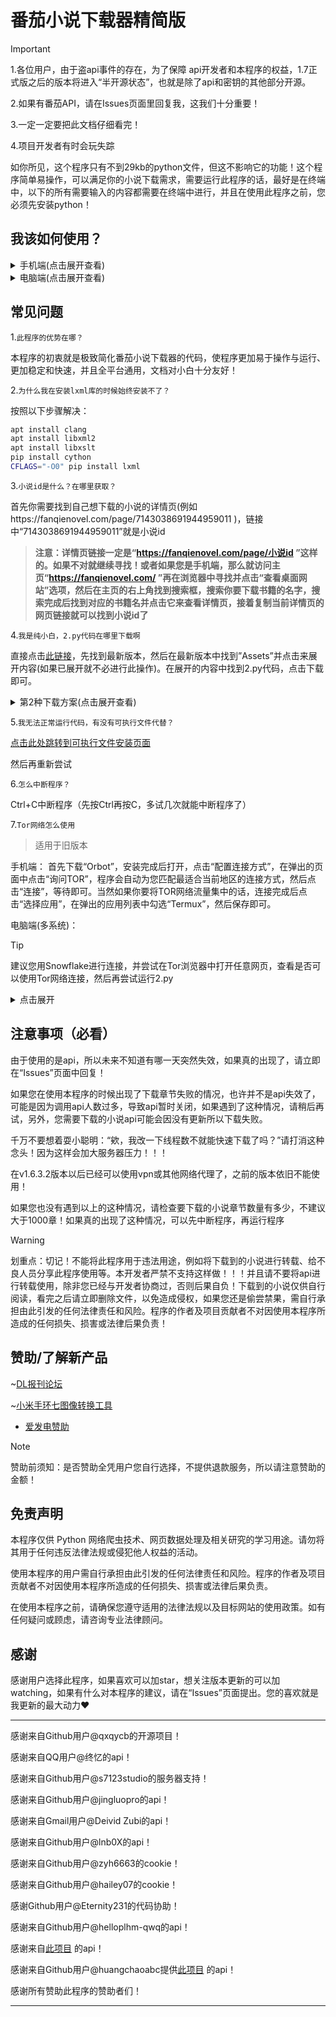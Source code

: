 # 番茄小说下载器精简版
>[!IMPORTANT]
>
>1.各位用户，由于盗api事件的存在，为了保障
api开发者和本程序的权益，1.7正式版之后的版本将进入“半开源状态”，也就是除了api和密钥的其他部分开源。
>
>2.如果有番茄API，请在Issues页面里回复我，这我们十分重要！
>
>3.一定一定要把此文档仔细看完！
>
>4.项目开发者有时会玩失踪

如你所见，这个程序只有不到29kb的python文件，但这不影响它的功能！这个程序简单易操作，可以满足你的小说下载需求，需要运行此程序的话，最好是在终端中，以下的所有需要输入的内容都需要在终端中进行，并且在使用此程序之前，您必须先安装python！
## 我该如何使用？
<details>
<summary>手机端(点击展开查看)</summary>

- 1.首先下载Termux ，找到符合您手机配置的apk文件（如果您的手机是在2020年以后购买的，那就选择带有arm64文件名的apk），下载并安装，接着打开应用，然后输入
```bash
termux-setup-storage
```
并回车(也就是换行)。执行后，系统会弹出一个权限请求，请点击“允许”来获取存储权限。

- 2.下载文件2.py，并通过文件管理器获取到这个文件所处的目录位置并复制它备用，在Termux输入： `cd+空格+复制的目录`然后回车。

> 注：文件所处的目录位置就是下载的文件所在的地方，比如我下载了一个文件，这个文件就会显示在文件管理器中，但是该在哪里寻找它呢？要寻找的这个地方就是文件所处的目录，假如我下载的这个文件位置在“/storage/emulated/0/Download/”里，那么这个文件的位置就是这个文件所处的目录。

- 3.在Termux中依次输入安装命令并回车运行：

换源：
```bash
sed -i 's@^\(deb.*stable main\)$@#\1\ndeb https://mirrors.tuna.tsinghua.edu.cn/termux/apt/termux-main stable main@' $PREFIX/etc/apt/sources.list
```
更新软件库：
```
apt update && apt upgrade
```
安装必要库：
```
pkg install python
```

```
pkg install python-pip
```
安装程序依赖：
```
pkg install libxml2 libxslt
```

```
pip install requests beautifulsoup4 urllib3 stem tqdm fake-useragent pycryptodome lxml ebooklib
```

**注：在运行安装命令的时候，您可能会遇到“Do you want to continue? \[Y/n\]”这种情况，这时请输入大写的“Y”并回车来继续下载。**

- 4.全部安装完成且没有显示报错的情况，就继续输入

```bash
python 2.py
```

并回车来启动程序即可
</details>

<details>
<summary>电脑端(点击展开查看)</summary>

### Windows系统

1. **安装Python**

   - 访问Python官网下载最新版本
   - 安装时务必勾选"Add Python to PATH"选项

2. **下载脚本文件**

   - 从GitHub Releases页面下载最新版本的2.py文件
   - 记住文件的保存路径

3. **安装依赖库**

   - 打开命令提示符(CMD)或PowerShell

   - 输入以下命令安装所需库：

     ```bash
     pip install requests beautifulsoup4 urllib3 stem tqdm fake-useragent pycryptodome lxml ebooklib
     ```

4. **运行程序**

   - 在命令提示符中导航到脚本所在目录：

     ```bash
     cd 你的文件路径
     ```

   - 运行程序：

     ```bash
     python 2.py
     ```

### macOS系统

1. **安装Python**

   - 推荐使用Homebrew安装：

     ```bash
     brew install python
     ```

   - 或从Python官网下载安装包

2. **下载脚本文件**

   - 同Windows步骤

3. **安装依赖库**

   - 打开终端(Terminal)

   - 输入以下命令：

     ```bash
     pip3 install requests beautifulsoup4 urllib3 stem tqdm fake-useragent pycryptodome lxml ebooklib
     ```

4. **运行程序**

   - 在终端中导航到脚本目录：

     ```bash
     cd 你的文件路径
     ```

   - 运行程序：

     ```bash
     python3 2.py
     ```

### Linux系统

1. **安装Python**

   - 大多数Linux发行版已预装Python，可通过以下命令检查：

     ```bash
     python3 --version
     ```

   - 如需安装：

     ```bash
     sudo apt-get install python3  # Debian/Ubuntu
     sudo yum install python3      # CentOS/RHEL
     ```

2. **下载脚本文件**

   - 同Windows步骤

3. **安装依赖库**

   - 打开终端

   - 输入以下命令：

     ```bash
     pip3 install requests beautifulsoup4 urllib3 stem tqdm fake-useragent pycryptodome lxml ebooklib
     ```

4. **运行程序**

   - 导航到脚本目录：

     ```bash
     cd 你的文件路径
     ```

   - 运行程序：

     ```bash
     python3 2.py
     ```
 
**注：**
- 如果遇到权限问题，可在命令前加上“sudo”(Linux/macOS可用)或以管理员身份运行CMD(PowerShell)
</details>

## 常见问题
1.`此程序的优势在哪？`

本程序的初衷就是极致简化番茄小说下载器的代码，使程序更加易于操作与运行、更加稳定和快速，并且全平台通用，文档对小白十分友好！

2.`为什么我在安装lxml库的时候始终安装不了？`

按照以下步骤解决：
```bash
apt install clang 
apt install libxml2
apt install libxslt 
pip install cython 
CFLAGS="-O0" pip install lxml
```

3.`小说id是什么？在哪里获取？`

首先你需要找到自己想下载的小说的详情页(例如https://fanqienovel.com/page/7143038691944959011 )，链接中“7143038691944959011”就是小说id
>**注意：详情页链接一定是“https://fanqienovel.com/page/小说id ”这样的。如果不对就继续寻找！或者如果您是手机端，那么就访问主页“https://fanqienovel.com/ ”再在浏览器中寻找并点击“查看桌面网站”选项，然后在主页的右上角找到搜索框，搜索你要下载书籍的名字，搜索完成后找到对应的书籍名并点击它来查看详情页，接着复制当前详情页的网页链接就可以找到小说id了**

4.`我是纯小白，2.py代码在哪里下载啊`

直接点击[此链接](https://github.com/Dlmily/Tomato-Novel-Downloader-Lite/releases/ )，先找到最新版本，然后在最新版本中找到”Assets”并点击来展开内容(如果已展开就不必进行此操作)。在展开的内容中找到2.py代码，点击下载即可。
<details>
<summary>第2种下载方案(点击展开查看)
</summary>

- 第一步
  
![Screenshot_20250608-204406](https://github.com/user-attachments/assets/5357457c-92d8-4b15-af38-6cdad23c57a1)
- 第二步

![Screenshot_20250608-204442](https://github.com/user-attachments/assets/2d349eb3-8b3b-44a6-9188-264b7fbb658f)
- 第三步

![Screenshot_20250608-204456](https://github.com/user-attachments/assets/cd50b5b8-a07b-4f44-b46c-e8f2e8ea8008)
</details>

5.`我无法正常运行代码，有没有可执行文件代替？`

[点击此处跳转到可执行文件安装页面](https://github.com/Dlmily/Tomato-Novel-Downloader-Lite/releases)

然后再重新尝试

6.`怎么中断程序？`

Ctrl+C中断程序（先按Ctrl再按C，多试几次就能中断程序了）

7.`Tor网络怎么使用`

> 适用于旧版本

手机端：
首先下载“Orbot”，安装完成后打开，点击“配置连接方式”，在弹出的页面中点击“询问TOR”，程序会自动为您匹配最适合当前地区的连接方式，然后点击“连接”，等待即可。当然如果你要将TOR网络流量集中的话，连接完成后点击“选择应用”，在弹出的应用列表中勾选“Termux”，然后保存即可。

电脑端(多系统)：
> [!TIP]
> 
> 建议您用Snowflake进行连接，并尝试在Tor浏览器中打开任意网页，查看是否可以使用Tor网络连接，然后再尝试运行2.py
<details>  
<summary>点击展开</summary>  

  (运行2.py脚本前需要关闭系统代理，再使用tor网络下载。注意端口为9050！)
  ![](https://github.com/user-attachments/assets/fb6f1880-09b1-46db-94ce-d3b666bb04ef)
  
### **1. Windows系统使用Tor网络**
#### **方法一：使用Tor浏览器（推荐）**
1. **下载并安装Tor浏览器**  
   - 访问 [Tor官网](https://www.torproject.org/) 下载Tor浏览器（自带Tor代理功能）。
2. **运行Tor浏览器**  
   - 启动后，Tor浏览器会自动连接Tor网络，无需额外配置。
3. **手动配置代理（可选）**  
   - 如果其他应用（如Python脚本）需要通过Tor代理，可设置SOCKS5代理：
     ```python
     proxies = {
         'http': 'socks5h://127.0.0.1:9150',
         'https': 'socks5h://127.0.0.1:9150'
     }
     ```
     （Tor浏览器默认使用端口9150）。

#### **方法二：使用Tor Expert Bundle（高级用户）**
- 适用于需要Tor命令行工具的场景：
  - 下载Tor Expert Bundle（无浏览器）。
  - 编辑`torrc`文件配置SOCKS代理（如`SocksPort 9050`）。

---

### **2. macOS系统使用Tor网络**
#### **方法一：使用Tor浏览器**
1. **下载Tor浏览器**  
   - 从Tor官网获取macOS版本并安装。
2. **连接Tor网络**  
   - 启动后自动连接，支持.onion网站访问。

#### **方法二：命令行安装Tor**
1. **通过Homebrew安装**  
   ```bash
   brew install tor
   ```
2. **启动Tor服务**  
   ```bash
   tor
   ```
   - 默认SOCKS代理端口为9050。

---

### **3. Linux（Unix-like）系统使用Tor网络**
#### **方法一：使用Tor浏览器**
- 与Windows/macOS类似，下载对应版本运行即可。

#### **方法二：通过包管理器安装Tor**
1. **Debian/Ubuntu**  
   ```bash
   sudo apt-get install tor torsocks
   ```
2. **RHEL/CentOS**  
   ```bash
   sudo yum install tor torsocks
   ```
3. **配置与使用**  
   - 编辑`/etc/tor/torrc`配置桥接或代理。
   - 使用`torsocks`运行命令：
     ```bash
     torsocks ssh user@server
     ```
</details>  

## 注意事项（必看）
由于使用的是api，所以未来不知道有哪一天突然失效，如果真的出现了，请立即在“Issues”页面中回复！

如果您在使用本程序的时候出现了下载章节失败的情况，也许并不是api失效了，可能是因为调用api人数过多，导致api暂时关闭，如果遇到了这种情况，请稍后再试，另外，您需要下载的小说api可能会因没有更新所以下载失败。

千万不要想着耍小聪明：“欸，我改一下线程数不就能快速下载了吗？”请打消这种念头！因为这样会加大服务器压力！！！

在v1.6.3.2版本以后已经可以使用vpn或其他网络代理了，之前的版本依旧不能使用！

如果您也没有遇到以上的这种情况，请检查要下载的小说章节数量有多少，不建议大于1000章！如果真的出现了这种情况，可以先中断程序，再运行程序

> [!WARNING]
>
>划重点：切记！不能将此程序用于违法用途，例如将下载到的小说进行转载、给不良人员分享此程序使用等。本开发者严禁不支持这样做！！！并且请不要将api进行转载使用，除非您已经与开发者协商过，否则后果自负！下载到的小说仅供自行阅读，看完之后请立即删除文件，以免造成侵权，如果您还是偷尝禁果，需自行承担由此引发的任何法律责任和风险。程序的作者及项目贡献者不对因使用本程序所造成的任何损失、损害或法律后果负责！

## 赞助/了解新产品
~[DL报刊论坛](https://dlbkltos.s7123.xyz/)

~[小米手环七图像转换工具](https://github.com/Dlmily/ImageToMiBand7)

- [爱发电赞助](https://afdian.com/a/dlbaokanluntanos )

> [!NOTE]
>
>赞助前须知：是否赞助全凭用户您自行选择，不提供退款服务，所以请注意赞助的金额！
## 免责声明
  本程序仅供 Python 网络爬虫技术、网页数据处理及相关研究的学习用途。请勿将其用于任何违反法律法规或侵犯他人权益的活动。
  
  使用本程序的用户需自行承担由此引发的任何法律责任和风险。程序的作者及项目贡献者不对因使用本程序所造成的任何损失、损害或法律后果负责。
  
  在使用本程序之前，请确保您遵守适用的法律法规以及目标网站的使用政策。如有任何疑问或顾虑，请咨询专业法律顾问。

## 感谢
感谢用户选择此程序，如果喜欢可以加star，想关注版本更新的可以加watching，如果有什么对本程序的建议，请在“Issues”页面提出。您的喜欢就是我更新的最大动力❤️
***
感谢来自Github用户@qxqycb的开源项目！

感谢来自QQ用户@终忆的api！

感谢来自Github用户@s7123studio的服务器支持！

感谢来自Github用户@jingluopro的api！

感谢来自Gmail用户@Deivid Zubi的api！

感谢来自Github用户@lnb0X的api！

感谢来自Github用户@zyh6663的cookie！

感谢来自Github用户@hailey07的cookie！

感谢Github用户@Eternity231的代码协助！

感谢来自Github用户@helloplhm-qwq的api！

感谢来自[此项目](https://github.com/POf-L/Fanqie-novel-Downloader) 的api！

感谢来自Github用户@huangchaoabc提供[此项目](https://github.com/duongden/fanqienovel) 的api！

感谢所有赞助此程序的赞助者们！
***
